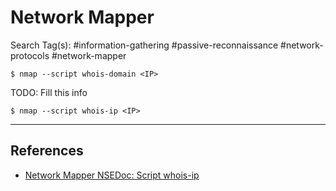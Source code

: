 # Network Mapper

Search Tag(s): #information-gathering #passive-reconnaissance #network-protocols #network-mapper

```
$ nmap --script whois-domain <IP>
```

TODO: Fill this info

```
$ nmap --script whois-ip <IP>
```

---
## References

- [Network Mapper NSEDoc: Script whois-ip](https://nmap.org/nsedoc/scripts/whois-ip.html)